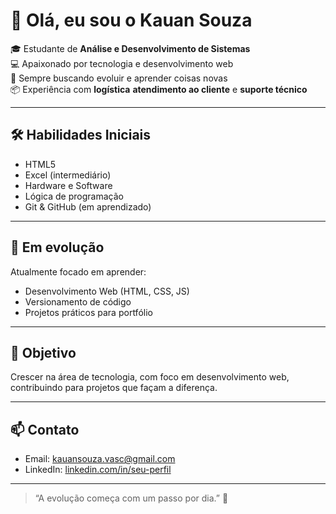 # 👋 Olá, eu sou o Kauan Souza

🎓 Estudante de **Análise e Desenvolvimento de Sistemas**  
💻 Apaixonado por tecnologia e desenvolvimento web  
🧠 Sempre buscando evoluir e aprender coisas novas  
📦 Experiência com **logística** **atendimento ao cliente** e **suporte técnico**

---

## 🛠️ Habilidades Iniciais

- HTML5  
- Excel (intermediário)  
- Hardware e Software  
- Lógica de programação  
- Git & GitHub (em aprendizado)

---

## 🚀 Em evolução

Atualmente focado em aprender:

- Desenvolvimento Web (HTML, CSS, JS)  
- Versionamento de código  
- Projetos práticos para portfólio  

---

## 🎯 Objetivo

Crescer na área de tecnologia, com foco em desenvolvimento web, contribuindo para projetos que façam a diferença.

---

## 📫 Contato

- Email: kauansouza.vasc@gmail.com  
- LinkedIn: [linkedin.com/in/seu-perfil](www.linkedin.com/in/kauandevads)

---

> “A evolução começa com um passo por dia.” 🚀
